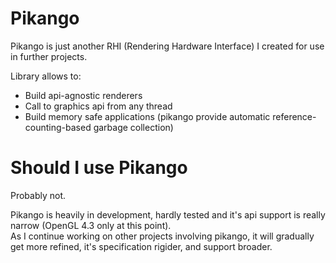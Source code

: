# Pikango

Pikango is just another RHI (Rendering Hardware Interface) I created for use in further projects. 

Library allows to:
- Build api-agnostic renderers
- Call to graphics api from any thread
- Build memory safe applications (pikango provide automatic reference-counting-based garbage collection)

# Should I use Pikango

Probably not.  
  
Pikango is heavily in development, hardly tested and it's api support is really narrow (OpenGL 4.3 only at this point).  
As I continue working on other projects involving pikango, it will gradually get more refined, it's specification rigider, and support broader.
